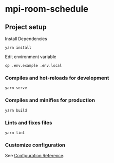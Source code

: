 # mpi-room-schedule

## Project setup

Install Dependencies

```
yarn install
```

Edit environment variable

```
cp .env.example .env.local
```

### Compiles and hot-reloads for development
```
yarn serve
```

### Compiles and minifies for production
```
yarn build
```

### Lints and fixes files
```
yarn lint
```

### Customize configuration
See [Configuration Reference](https://cli.vuejs.org/config/).
